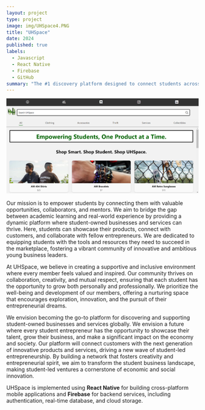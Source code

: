 ```yaml
---
layout: project
type: project
image: img/UHSpace4.PNG
title: "UHSpace"
date: 2024
published: true
labels:
  - Javascript
  - React Native
  - Firebase
  - GitHub
summary: "The #1 discovery platform designed to connect students across all grade levels with fellow students, employers, and mentors."
---
```


<img class="img-fluid" src="../img/UHSpaceHome.png">

Our mission is to empower students by connecting them with valuable opportunities, collaborators, and mentors. We aim to bridge the gap between academic learning and real-world experience by providing a dynamic platform where student-owned businesses and services can thrive. Here, students can showcase their products, connect with customers, and collaborate with fellow entrepreneurs. We are dedicated to equipping students with the tools and resources they need to succeed in the marketplace, fostering a vibrant community of innovative and ambitious young business leaders.

At UHSpace, we believe in creating a supportive and inclusive environment where every member feels valued and inspired. Our community thrives on collaboration, creativity, and mutual respect, ensuring that each student has the opportunity to grow both personally and professionally. We prioritize the well-being and development of our members, offering a nurturing space that encourages exploration, innovation, and the pursuit of their entrepreneurial dreams.

We envision becoming the go-to platform for discovering and supporting student-owned businesses and services globally. We envision a future where every student entrepreneur has the opportunity to showcase their talent, grow their business, and make a significant impact on the economy and society. Our platform will connect customers with the next generation of innovative products and services, driving a new wave of student-led entrepreneurship. By building a network that fosters creativity and entrepreneurial spirit, we aim to transform the student business landscape, making student-led ventures a cornerstone of economic and social innovation.

UHSpace is implemented using <strong>React Native</strong> for building cross-platform mobile applications and <strong>Firebase</strong> for backend services, including authentication, real-time database, and cloud storage. 
